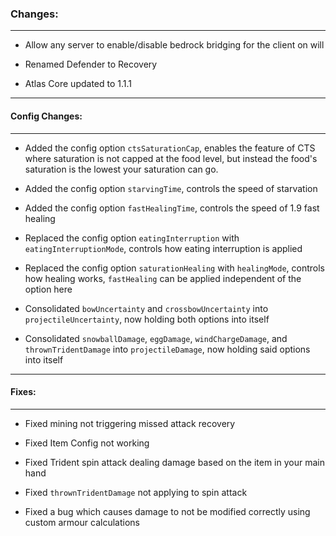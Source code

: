 ### Changes:
***
- Allow any server to enable/disable bedrock bridging for the client on will

- Renamed Defender to Recovery

- Atlas Core updated to 1.1.1
***
#### Config Changes:
***
- Added the config option `ctsSaturationCap`, enables the feature of CTS where saturation is not capped at the food level, but instead the food's saturation is the lowest your saturation can go.

- Added the config option `starvingTime`, controls the speed of starvation

- Added the config option `fastHealingTime`, controls the speed of 1.9 fast healing

- Replaced the config option `eatingInterruption` with `eatingInterruptionMode`, controls how eating interruption is applied

- Replaced the config option `saturationHealing` with `healingMode`, controls how healing works, `fastHealing` can be applied independent of the option here

- Consolidated `bowUncertainty` and `crossbowUncertainty` into `projectileUncertainty`, now holding both options into itself

- Consolidated `snowballDamage`, `eggDamage`, `windChargeDamage`, and `thrownTridentDamage` into `projectileDamage`, now holding said options into itself
***
#### Fixes:
***
- Fixed mining not triggering missed attack recovery

- Fixed Item Config not working

- Fixed Trident spin attack dealing damage based on the item in your main hand

- Fixed `thrownTridentDamage` not applying to spin attack

- Fixed a bug which causes damage to not be modified correctly using custom armour calculations
